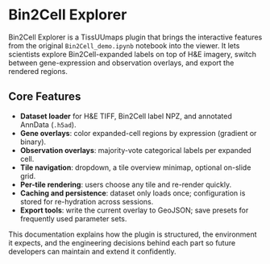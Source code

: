 # Bin2Cell Explorer

Bin2Cell Explorer is a TissUUmaps plugin that brings the interactive features from the original `Bin2Cell_demo.ipynb` notebook into the viewer. It lets scientists explore Bin2Cell-expanded labels on top of H&E imagery, switch between gene-expression and observation overlays, and export the rendered regions.

## Core Features

- **Dataset loader** for H&E TIFF, Bin2Cell label NPZ, and annotated AnnData (`.h5ad`).
- **Gene overlays**: color expanded-cell regions by expression (gradient or binary).
- **Observation overlays**: majority-vote categorical labels per expanded cell.
- **Tile navigation**: dropdown, a tile overview minimap, optional on-slide grid.
- **Per-tile rendering**: users choose any tile and re-render quickly.
- **Caching and persistence**: dataset only loads once; configuration is stored for re-hydration across sessions.
- **Export tools**: write the current overlay to GeoJSON; save presets for frequently used parameter sets.

This documentation explains how the plugin is structured, the environment it expects, and the engineering decisions behind each part so future developers can maintain and extend it confidently.
